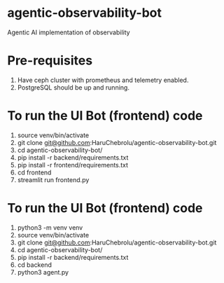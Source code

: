 # agentic-observability-bot
Agentic AI implementation of observability 

# Pre-requisites

1. Have ceph cluster with prometheus and telemetry enabled.
2. PostgreSQL should be up and running.

# To run the UI Bot (frontend) code
1. source venv/bin/activate
2. git clone git@github.com:HaruChebrolu/agentic-observability-bot.git
3. cd agentic-observability-bot/
4. pip install -r backend/requirements.txt
5. pip install -r frontend/requirements.txt
6. cd frontend
7. streamlit run frontend.py

# To run the UI Bot (frontend) code
1. python3 -m venv venv
2. source venv/bin/activate
3. git clone git@github.com:HaruChebrolu/agentic-observability-bot.git
4. cd agentic-observability-bot/
5. pip install -r backend/requirements.txt
6. cd backend
7. python3 agent.py
